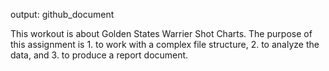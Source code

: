 
output: github_document


This workout is about Golden States Warrier Shot Charts.
The purpose of this assignment is 1. to work with a complex file structure, 2. to analyze the data, and 3. to produce a report document.